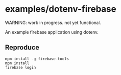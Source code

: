 # examples/dotenv-firebase

WARNING: work in progress. not yet functional.

An example firebase application using dotenv.

## Reproduce

```
npm install -g firebase-tools
npm install
firebase login
```
